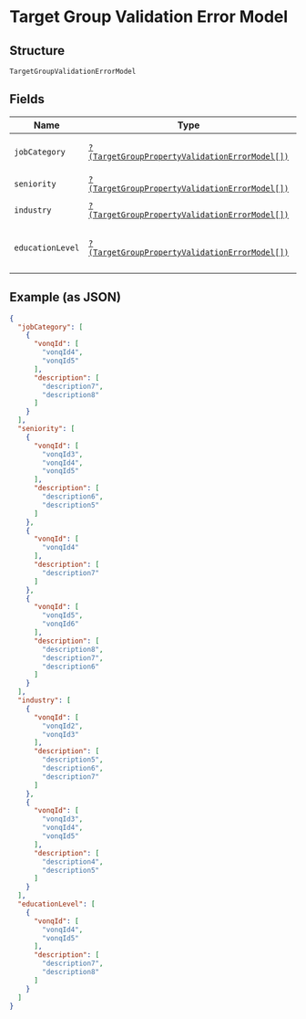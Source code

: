 
# Target Group Validation Error Model

## Structure

`TargetGroupValidationErrorModel`

## Fields

| Name | Type | Tags | Description | Getter | Setter |
|  --- | --- | --- | --- | --- | --- |
| `jobCategory` | [`?(TargetGroupPropertyValidationErrorModel[])`](../../doc/models/target-group-property-validation-error-model.md) | Optional | - | getJobCategory(): ?array | setJobCategory(?array jobCategory): void |
| `seniority` | [`?(TargetGroupPropertyValidationErrorModel[])`](../../doc/models/target-group-property-validation-error-model.md) | Optional | - | getSeniority(): ?array | setSeniority(?array seniority): void |
| `industry` | [`?(TargetGroupPropertyValidationErrorModel[])`](../../doc/models/target-group-property-validation-error-model.md) | Optional | - | getIndustry(): ?array | setIndustry(?array industry): void |
| `educationLevel` | [`?(TargetGroupPropertyValidationErrorModel[])`](../../doc/models/target-group-property-validation-error-model.md) | Optional | - | getEducationLevel(): ?array | setEducationLevel(?array educationLevel): void |

## Example (as JSON)

```json
{
  "jobCategory": [
    {
      "vonqId": [
        "vonqId4",
        "vonqId5"
      ],
      "description": [
        "description7",
        "description8"
      ]
    }
  ],
  "seniority": [
    {
      "vonqId": [
        "vonqId3",
        "vonqId4",
        "vonqId5"
      ],
      "description": [
        "description6",
        "description5"
      ]
    },
    {
      "vonqId": [
        "vonqId4"
      ],
      "description": [
        "description7"
      ]
    },
    {
      "vonqId": [
        "vonqId5",
        "vonqId6"
      ],
      "description": [
        "description8",
        "description7",
        "description6"
      ]
    }
  ],
  "industry": [
    {
      "vonqId": [
        "vonqId2",
        "vonqId3"
      ],
      "description": [
        "description5",
        "description6",
        "description7"
      ]
    },
    {
      "vonqId": [
        "vonqId3",
        "vonqId4",
        "vonqId5"
      ],
      "description": [
        "description4",
        "description5"
      ]
    }
  ],
  "educationLevel": [
    {
      "vonqId": [
        "vonqId4",
        "vonqId5"
      ],
      "description": [
        "description7",
        "description8"
      ]
    }
  ]
}
```


